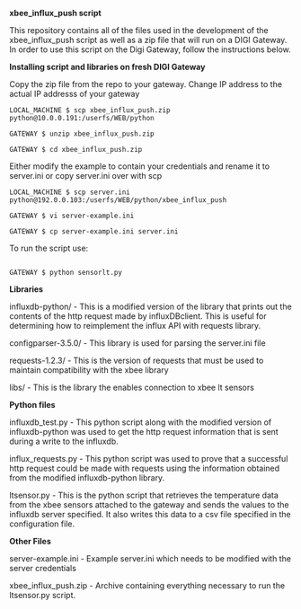 **xbee_influx_push script**

This repository contains all of the files used in the development of the xbee_influx_push script as well as a zip file that will run on a DIGI Gateway. In order to use this script on the Digi Gateway, follow the instructions below. 


**Installing script and libraries on fresh DIGI Gateway**

 Copy the zip file from the repo to your gateway. Change IP address to the actual 
 IP addresss of your gateway
 ```
 LOCAL_MACHINE $ scp xbee_influx_push.zip python@10.0.0.191:/userfs/WEB/python
 
 GATEWAY $ unzip xbee_influx_push.zip
 
 GATEWAY $ cd xbee_influx_push.zip
 
 ```
 Either modify the example to contain your credentials and rename it to server.ini or copy server.ini over with scp
 
 ```
 LOCAL_MACHINE $ scp server.ini python@192.0.0.103:/userfs/WEB/python/xbee_influx_push
 
 GATEWAY $ vi server-example.ini
 
 GATEWAY $ cp server-example.ini server.ini
 
 ```
 To run the script use:
 ```
 
 GATEWAY $ python sensorlt.py
 ```

**Libraries**

influxdb-python/ - This is a modified version of the library that prints out the contents of the http request made by influxDBclient. This is useful for determining how to reimplement the influx API with requests library.

configparser-3.5.0/ - This library is used for parsing the server.ini file

requests-1.2.3/ - This is the version of requests that must be used to maintain compatibility with the xbee library

libs/ - This is the library the enables connection to xbee lt sensors

**Python files**

influxdb_test.py - This python script along with the modified version of influxdb-python was used to get the http request information that is sent during a write to the influxdb.

influx_requests.py - This python script was used to prove that a successful http request could be made with requests using the information obtained from the modified influxdb-python library.

ltsensor.py - This is the python script that retrieves the temperature data from the xbee sensors attached to the gateway and sends the values to the influxdb server specified. It also writes this data to a csv file specified in the configuration file.

**Other Files**

server-example.ini - Example server.ini which needs to be modified with the server credentials

xbee_influx_push.zip - Archive containing everything necessary to run the ltsensor.py script.

##
